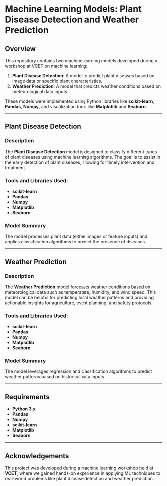 
# Machine Learning Models: Plant Disease Detection and Weather Prediction

## Overview

This repository contains two machine learning models developed during a workshop at VCET on machine learning:

1. **Plant Disease Detection**: A model to predict plant diseases based on image data or specific plant characteristics.
2. **Weather Prediction**: A model that predicts weather conditions based on meteorological data inputs.

These models were implemented using Python libraries like **scikit-learn**, **Pandas**, **Numpy**, and visualization tools like **Matplotlib** and **Seaborn**.

---

## Plant Disease Detection

### Description
The **Plant Disease Detection** model is designed to classify different types of plant diseases using machine learning algorithms. The goal is to assist in the early detection of plant diseases, allowing for timely intervention and treatment.


  
### Tools and Libraries Used:
- **scikit-learn**
- **Pandas**
- **Numpy**
- **Matplotlib**
- **Seaborn**

### Model Summary
The model processes plant data (either images or feature inputs) and applies classification algorithms to predict the presence of diseases.

---

## Weather Prediction

### Description
The **Weather Prediction** model forecasts weather conditions based on meteorological data such as temperature, humidity, and wind speed. This model can be helpful for predicting local weather patterns and providing actionable insights for agriculture, event planning, and safety protocols.



### Tools and Libraries Used:
- **scikit-learn**
- **Pandas**
- **Numpy**
- **Matplotlib**
- **Seaborn**

### Model Summary
The model leverages regression and classification algorithms to predict weather patterns based on historical data inputs.

---

## Requirements

- **Python 3.x**
- **Pandas**
- **Numpy**
- **scikit-learn**
- **Matplotlib**
- **Seaborn**


---

## Acknowledgements
This project was developed during a machine learning workshop held at **VCET**, where we gained hands-on experience in applying ML techniques to real-world problems like plant disease detection and weather prediction.

